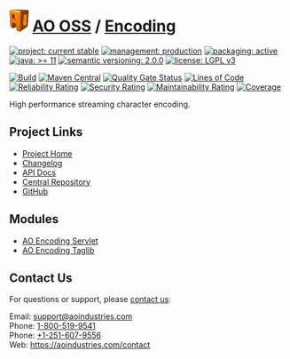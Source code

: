 # [<img src="ao-logo.png" alt="AO Logo" width="35" height="40">](https://github.com/ao-apps) [AO OSS](https://github.com/ao-apps/ao-oss) / [Encoding](https://github.com/ao-apps/ao-encoding)

[![project: current stable](https://oss.aoapps.com/ao-badges/project-current-stable.svg)](https://aoindustries.com/life-cycle#project-current-stable)
[![management: production](https://oss.aoapps.com/ao-badges/management-production.svg)](https://aoindustries.com/life-cycle#management-production)
[![packaging: active](https://oss.aoapps.com/ao-badges/packaging-active.svg)](https://aoindustries.com/life-cycle#packaging-active)  
[![java: &gt;= 11](https://oss.aoapps.com/ao-badges/java-11.svg)](https://docs.oracle.com/en/java/javase/11/docs/api/)
[![semantic versioning: 2.0.0](https://oss.aoapps.com/ao-badges/semver-2.0.0.svg)](https://semver.org/spec/v2.0.0.html)
[![license: LGPL v3](https://oss.aoapps.com/ao-badges/license-lgpl-3.0.svg)](https://www.gnu.org/licenses/lgpl-3.0)

[![Build](https://github.com/ao-apps/ao-encoding/workflows/Build/badge.svg?branch=master)](https://github.com/ao-apps/ao-encoding/actions?query=workflow%3ABuild)
[![Maven Central](https://maven-badges.herokuapp.com/maven-central/com.aoapps/ao-encoding/badge.svg)](https://maven-badges.herokuapp.com/maven-central/com.aoapps/ao-encoding)
[![Quality Gate Status](https://sonarcloud.io/api/project_badges/measure?branch=master&project=com.aoapps%3Aao-encoding&metric=alert_status)](https://sonarcloud.io/dashboard?branch=master&id=com.aoapps%3Aao-encoding)
[![Lines of Code](https://sonarcloud.io/api/project_badges/measure?branch=master&project=com.aoapps%3Aao-encoding&metric=ncloc)](https://sonarcloud.io/component_measures?branch=master&id=com.aoapps%3Aao-encoding&metric=ncloc)  
[![Reliability Rating](https://sonarcloud.io/api/project_badges/measure?branch=master&project=com.aoapps%3Aao-encoding&metric=reliability_rating)](https://sonarcloud.io/component_measures?branch=master&id=com.aoapps%3Aao-encoding&metric=Reliability)
[![Security Rating](https://sonarcloud.io/api/project_badges/measure?branch=master&project=com.aoapps%3Aao-encoding&metric=security_rating)](https://sonarcloud.io/component_measures?branch=master&id=com.aoapps%3Aao-encoding&metric=Security)
[![Maintainability Rating](https://sonarcloud.io/api/project_badges/measure?branch=master&project=com.aoapps%3Aao-encoding&metric=sqale_rating)](https://sonarcloud.io/component_measures?branch=master&id=com.aoapps%3Aao-encoding&metric=Maintainability)
[![Coverage](https://sonarcloud.io/api/project_badges/measure?branch=master&project=com.aoapps%3Aao-encoding&metric=coverage)](https://sonarcloud.io/component_measures?branch=master&id=com.aoapps%3Aao-encoding&metric=Coverage)

High performance streaming character encoding.

## Project Links
* [Project Home](https://oss.aoapps.com/encoding/)
* [Changelog](https://oss.aoapps.com/encoding/changelog)
* [API Docs](https://oss.aoapps.com/encoding/apidocs/)
* [Central Repository](https://central.sonatype.com/artifact/com.aoapps/ao-encoding)
* [GitHub](https://github.com/ao-apps/ao-encoding)

## Modules
* [AO Encoding Servlet](https://github.com/ao-apps/ao-encoding-servlet)
* [AO Encoding Taglib](https://github.com/ao-apps/ao-encoding-taglib)

## Contact Us
For questions or support, please [contact us](https://aoindustries.com/contact):

Email: [support@aoindustries.com](mailto:support@aoindustries.com)  
Phone: [1-800-519-9541](tel:1-800-519-9541)  
Phone: [+1-251-607-9556](tel:+1-251-607-9556)  
Web: https://aoindustries.com/contact
